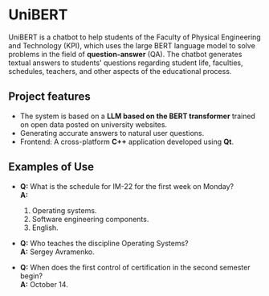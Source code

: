 # **UniBERT**

UniBERT is a chatbot to help students of the Faculty of Physical Engineering and Technology (KPI), which uses the large BERT language model to solve problems in the field of **question-answer** (QA). The chatbot generates textual answers to students' questions regarding student life, faculties, schedules, teachers, and other aspects of the educational process.

## **Project features**
- The system is based on a **LLM based on the BERT transformer** trained on open data posted on university websites.
- Generating accurate answers to natural user questions.
- Frontend: A cross-platform **C++** application developed using **Qt**.

## **Examples of Use**

- **Q:** What is the schedule for IM-22 for the first week on Monday?  
  **A:**  
  1. Operating systems.  
  2. Software engineering components.  
  3. English.

- **Q:** Who teaches the discipline Operating Systems?  
  **A:** Sergey Avramenko.

- **Q:** When does the first control of certification in the second semester begin?  
  **A:** October 14.
